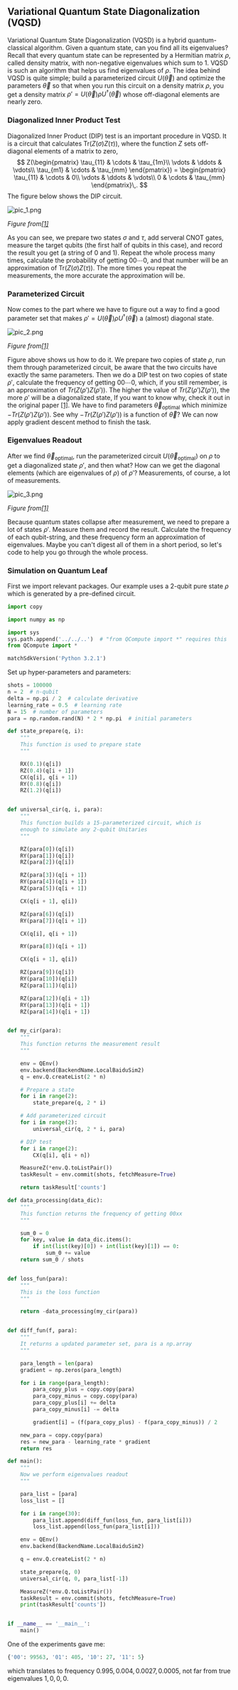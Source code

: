 ## Variational Quantum State Diagonalization (VQSD)

Variational Quantum State Diagonalization (VQSD) is a hybrid quantum-classical algorithm. Given a quantum state, can you find all its eigenvalues? Recall that every quantum state can be represented by a Hermitian matrix $\rho$, called density matrix, with non-negative eigenvalues which sum to 1. VQSD is such an algorithm that helps us find eigenvalues of $\rho$. The idea behind VQSD is quite simple; build a parameterized circuit $U(\overrightarrow\theta)$ and optimize the parameters $\overrightarrow\theta$ so that when you run this circuit on a density matrix $\rho$, you get a density matrix $\rho' = U(\overrightarrow\theta)\rho U^\dagger(\overrightarrow\theta)$ whose off-diagonal elements are nearly zero.
### Diagonalized Inner Product Test

Diagonalized Inner Product (DIP) test is an important procedure in VQSD. It is a circuit that calculates $\text{Tr}(Z(\sigma)Z(\tau))$, where the function $Z$ sets off-diagonal elements of a matrix to zero,
$$
Z(\begin{pmatrix}
\tau_{11} & \cdots & \tau_{1m}\\
\vdots & \ddots & \vdots\\
\tau_{m1} & \cdots & \tau_{mm}
\end{pmatrix}) = \begin{pmatrix}
\tau_{11} & \cdots & 0\\
\vdots & \ddots & \vdots\\
0 & \cdots & \tau_{mm}
\end{pmatrix}\,.
$$
The figure below shows the DIP circuit.

![pic_1.png ](./PIC/pic_1.png)

*Figure from[[1]](https://www.nature.com/articles/s41534-019-0167-6)*

As you can see, we prepare two states $\sigma$ and $\tau$, add serveral CNOT gates, measure the target qubits (the first half of qubits in this case), and record the result you get (a string of $0$ and $1$). Repeat the whole process many times, calculate the probability of getting $00\cdots0$, and that number will be an approximation of $\text{Tr}(Z(\sigma)Z(\tau))$. The more times you repeat the measurements, the more accurate the approximation will be.

### Parameterized Circuit

Now comes to the part where we have to figure out a way to find a good parameter set that makes $\rho' = U(\overrightarrow\theta)\rho U^\dagger(\overrightarrow\theta)$ a (almost) diagonal state.

![pic_2.png ](./PIC/pic_2.png)

*Figure from[[1]](https://www.nature.com/articles/s41534-019-0167-6)*

Figure above shows us how to do it. We prepare two copies of state $\rho$, run them through parameterized circuit, be aware that the two circuits have exactly the same parameters. Then we do a DIP test on two copies of state $\rho'$, calculate the frequency of getting $00\cdots0$, which, if you still remember, is an approximation of $Tr(Z(\rho')Z(\rho'))$. The higher the value of $Tr(Z(\rho')Z(\rho'))$, the more $\rho'$ will be a diagonalized state, If you want to know why, check it out in the original paper [[1]](https://www.nature.com/articles/s41534-019-0167-6). We have to find parameters $\overrightarrow\theta_\text{optimal}$ which minimize $-Tr(Z(\rho')Z(\rho'))$. See why $-Tr(Z(\rho')Z(\rho'))$ is a function of $\overrightarrow\theta$? We can now apply gradient descent method to finish the task.

### Eigenvalues Readout
After we find $\overrightarrow\theta_\text{optimal}$, run the parameterized circuit $U(\overrightarrow\theta_\text{optimal})$ on $\rho$ to get a diagonalized state $\rho'$, and then what? How can we get the diagonal elements (which are eigenvalues of $\rho$) of $\rho'$? Measurements, of course, a lot of measurements. 

![pic_3.png ](./PIC/pic_3.png)

*Figure from[[1]](https://www.nature.com/articles/s41534-019-0167-6)*

Because quantum states collapse after measurement, we need to prepare a lot of states $\rho'$. Measure them and record the result. Calculate the frequency of each qubit-string, and these frequency form an approximation of eigenvalues. Maybe you can't digest all of them in a short period, so let's code to help you go through the whole process.

### Simulation on Quantum Leaf

First we import relevant packages. Our example uses a 2-qubit pure state $\rho$ which is generated by a pre-defined circuit.
```python
import copy

import numpy as np

import sys
sys.path.append('../../..')  # "from QCompute import *" requires this
from QCompute import *

matchSdkVersion('Python 3.2.1')
```
Set up hyper-parameters and parameters:
```python
shots = 100000
n = 2  # n-qubit
delta = np.pi / 2  # calculate derivative
learning_rate = 0.5  # learning rate
N = 15  # number of parameters
para = np.random.rand(N) * 2 * np.pi  # initial parameters
```


```python
def state_prepare(q, i):
    """
    This function is used to prepare state
    """

    RX(0.1)(q[i])
    RZ(0.4)(q[i + 1])
    CX(q[i], q[i + 1])
    RY(0.8)(q[i])
    RZ(1.2)(q[i])


def universal_cir(q, i, para):
    """
    This function builds a 15-parameterized circuit, which is
    enough to simulate any 2-qubit Unitaries
    """

    RZ(para[0])(q[i])
    RY(para[1])(q[i])
    RZ(para[2])(q[i])

    RZ(para[3])(q[i + 1])
    RY(para[4])(q[i + 1])
    RZ(para[5])(q[i + 1])

    CX(q[i + 1], q[i])

    RZ(para[6])(q[i])
    RY(para[7])(q[i + 1])

    CX(q[i], q[i + 1])

    RY(para[8])(q[i + 1])

    CX(q[i + 1], q[i])

    RZ(para[9])(q[i])
    RY(para[10])(q[i])
    RZ(para[11])(q[i])

    RZ(para[12])(q[i + 1])
    RY(para[13])(q[i + 1])
    RZ(para[14])(q[i + 1])


def my_cir(para):
    """
    This function returns the measurement result
    """

    env = QEnv()
    env.backend(BackendName.LocalBaiduSim2)
    q = env.Q.createList(2 * n)

    # Prepare a state
    for i in range(2):
        state_prepare(q, 2 * i)

    # Add parameterized circuit
    for i in range(2):
        universal_cir(q, 2 * i, para)

    # DIP test
    for i in range(2):
        CX(q[i], q[i + n])

    MeasureZ(*env.Q.toListPair())
    taskResult = env.commit(shots, fetchMeasure=True)

    return taskResult['counts']
```

```python
def data_processing(data_dic):
    """
    This function returns the frequency of getting 00xx
    """

    sum_0 = 0
    for key, value in data_dic.items():
        if int(list(key)[0]) + int(list(key)[1]) == 0:
            sum_0 += value
    return sum_0 / shots


def loss_fun(para):
    """
    This is the loss function
    """

    return -data_processing(my_cir(para))


def diff_fun(f, para):
    """
    It returns a updated parameter set, para is a np.array
    """

    para_length = len(para)
    gradient = np.zeros(para_length)

    for i in range(para_length):
        para_copy_plus = copy.copy(para)
        para_copy_minus = copy.copy(para)
        para_copy_plus[i] += delta
        para_copy_minus[i] -= delta

        gradient[i] = (f(para_copy_plus) - f(para_copy_minus)) / 2

    new_para = copy.copy(para)
    res = new_para - learning_rate * gradient
    return res
```

```python
def main():
    """
    Now we perform eigenvalues readout
    """

    para_list = [para]
    loss_list = []

    for i in range(30):
        para_list.append(diff_fun(loss_fun, para_list[i]))
        loss_list.append(loss_fun(para_list[i]))

    env = QEnv()
    env.backend(BackendName.LocalBaiduSim2)

    q = env.Q.createList(2 * n)

    state_prepare(q, 0)
    universal_cir(q, 0, para_list[-1])

    MeasureZ(*env.Q.toListPair())
    taskResult = env.commit(shots, fetchMeasure=True)
    print(taskResult['counts'])


if __name__ == '__main__':
    main()
```

One of the experiments gave me:

```python
{'00': 99563, '01': 405, '10': 27, '11': 5}
```

which translates to frequency $0.995, 0.004, 0.0027, 0.0005$, not far from true eigenvalues $1,0,0,0$.
